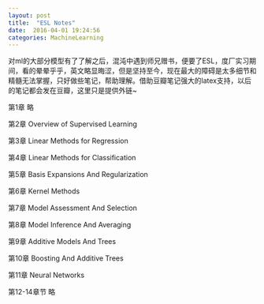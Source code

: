 ```yaml
---
layout: post
title:  "ESL Notes"
date:  2016-04-01 19:24:56
categories: MachineLearning
---
```


对ml的大部分模型有了了解之后，混沌中遇到师兄赠书，便要了ESL，度厂实习期间，看的晕晕乎乎，英文略显晦涩，但是坚持至今，现在最大的障碍是太多细节和精髓无法掌握，只好做些笔记，帮助理解。借助豆瓣笔记强大的latex支持，以后的笔记都会发在豆瓣，这里只是提供外链~

第1章 略

第2章 Overview of Supervised Learning

第3章 Linear Methods for Regression 

第4章 Linear Methods for Classification

第5章 Basis Expansions And Regularization

第6章 Kernel Methods

第7章 Model Assessment And Selection

第8章 Model Inference And Averaging

第9章 Additive Models And Trees

第10章 Boosting And Additive Trees

第11章 Neural Networks

第12-14章节 略

[jekyll]:      http://jekyllrb.com
[jekyll-gh]:   https://github.com/jekyll/jekyll
[jekyll-help]: https://github.com/jekyll/jekyll-help

